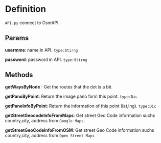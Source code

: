 # Definition

`API.py` connect to OsmAPI.

## Params

**usermme**: name in API. `type:Stirng`

**password**: password in API. `type:Stirng`


## Methods

**getWaysByNode** : Get the routes that the dot is a bit.

**getPanoByPoint**: Return the image pano form this point. `type:Dic`

**getPanoInfoByPoint**: Return the information of this point (lat,lng). `type:Dic`

**getStreetGeocodeInfoFromMaps**: Get street Geo Code information suchs country,city, address from `Google Maps`.

**getStreetGeoCodeInfoFromOSM**: Get street Geo Code information suchs country,city, address from `Open Street Maps`
